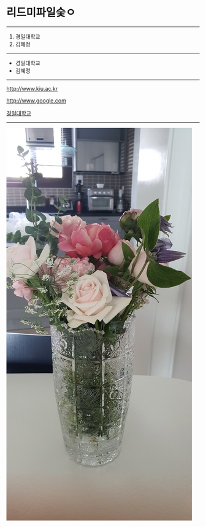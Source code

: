 # 리드미파일숮ㅇ

----

1. 경일대학교
2. 김혜정

***

- 경일대학교
- 김혜정

----

<http://www.kiu.ac.kr>

<http://www.google.com>

[경일대학교](http://www.kiu.ac.kr)


---

![꽃](./images/flower1.jpg)



